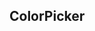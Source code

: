 ## ColorPicker


<div id="mounted"></div>

<style>.nj-page .active{color:#f60;}</style>
<div id="page_mounted"></div>